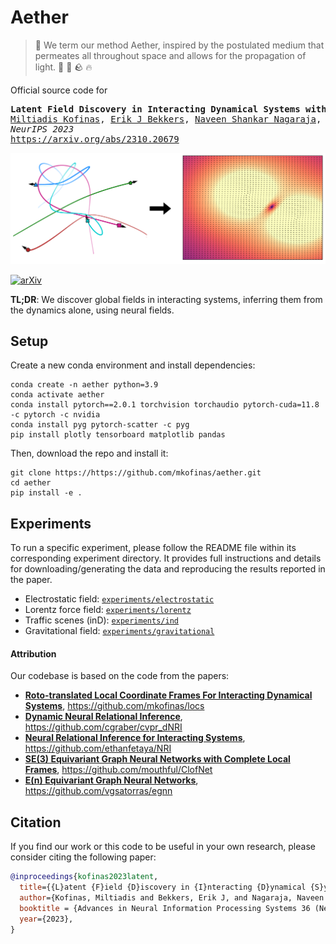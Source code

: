 # Aether

> :scroll: We term our method Aether, inspired by the postulated medium that permeates all
> throughout space and allows for the propagation of light. :dash: :ocean: :rock: :fire:

Official source code for

<pre>
<b>Latent Field Discovery in Interacting Dynamical Systems with Neural Fields</b>
<a href="https://mkofinas.github.io/">Miltiadis Kofinas</a>, <a href="https://ebekkers.github.io/">Erik J Bekkers</a>, <a href="https://menaveenshankar.github.io/">Naveen Shankar Nagaraja</a>, <a href="https://egavves.com/">Efstratios Gavves</a>
<em>NeurIPS 2023</em>
<a href="https://arxiv.org/abs/2310.20679">https://arxiv.org/abs/2310.20679</a>
</pre>

![aether](assets/aether_teaser.png)

[![arXiv](https://img.shields.io/badge/arXiv-2310.20679-b31b1b.svg?logo=arxiv)](https://arxiv.org/abs/2310.20679)

__TL;DR__: We discover global fields in interacting systems, inferring them from the dynamics alone, using neural fields.

## Setup
Create a new conda environment and install dependencies:
```
conda create -n aether python=3.9
conda activate aether
conda install pytorch==2.0.1 torchvision torchaudio pytorch-cuda=11.8 -c pytorch -c nvidia
conda install pyg pytorch-scatter -c pyg
pip install plotly tensorboard matplotlib pandas
```

Then, download the repo and install it:
```
git clone https://https://github.com/mkofinas/aether.git
cd aether
pip install -e .
```

## Experiments

To run a specific experiment, please follow the README file within its corresponding experiment directory.
It provides full instructions and details for downloading/generating the data and reproducing the results reported in the paper.

- Electrostatic field: [`experiments/electrostatic`](experiments/electrostatic)
- Lorentz force field: [`experiments/lorentz`](experiments/lorentz)
- Traffic scenes (inD): [`experiments/ind`](experiments/ind)
- Gravitational field: [`experiments/gravitational`](experiments/gravitational)


#### Attribution

Our codebase is based on the code from the papers:
- [__Roto-translated Local Coordinate Frames For Interacting Dynamical Systems__](https://arxiv.org/abs/2110.14961), https://github.com/mkofinas/locs
- [__Dynamic Neural Relational Inference__](https://openaccess.thecvf.com/content_CVPR_2020/papers/Graber_Dynamic_Neural_Relational_Inference_CVPR_2020_paper.pdf), https://github.com/cgraber/cvpr_dNRI
- [__Neural Relational Inference for Interacting Systems__](https://arxiv.org/pdf/1802.04687.pdf), https://github.com/ethanfetaya/NRI
- [__SE(3) Equivariant Graph Neural Networks with Complete Local Frames__](https://arxiv.org/abs/2110.14811), https://github.com/mouthful/ClofNet
- [__E(n) Equivariant Graph Neural Networks__](https://arxiv.org/abs/2102.09844), https://github.com/vgsatorras/egnn

## Citation

If you find our work or this code to be useful in your own research, please consider citing the following paper:

```bib
@inproceedings{kofinas2023latent,
  title={{L}atent {F}ield {D}iscovery in {I}nteracting {D}ynamical {S}ystems with {N}eural {F}ields},
  author={Kofinas, Miltiadis and Bekkers, Erik J, and Nagaraja, Naveen Shankar and Gavves, Efstratios},
  booktitle = {Advances in Neural Information Processing Systems 36 (NeurIPS)},
  year={2023},
}
```
